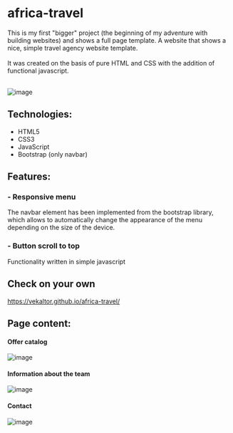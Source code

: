 # africa-travel
This is my first "bigger" project (the beginning of my adventure with building websites) and shows a full page template. 
A website that shows a nice, simple travel agency website template.
<br><br>
It was created on the basis of pure HTML and CSS with the addition of functional javascript.
<br><br>

![image](https://user-images.githubusercontent.com/56607344/198031000-99459cbe-7c63-48e2-a850-3d455d2ad0c2.png)


## Technologies:
<ul>
  <li>HTML5</li>
  <li>CSS3</li>
  <li>JavaScript</li>
  <li>Bootstrap (only navbar)</li>
</ul>

## Features:

### - Responsive menu
The navbar element has been implemented from the bootstrap library, which allows to automatically change 
the appearance of the menu depending on the size of the device.

### - Button scroll to top
Functionality written in simple javascript

## Check on your own
https://vekaltor.github.io/africa-travel/

## Page content:

#### Offer catalog
![image](https://user-images.githubusercontent.com/56607344/198027303-d60b1877-71ac-4564-94c6-b4b5c51a513b.png)

#### Information about the team
![image](https://user-images.githubusercontent.com/56607344/198031603-c1b8e062-8980-4cd1-8729-4cb446e5dcc5.png)

#### Contact
![image](https://user-images.githubusercontent.com/56607344/198031797-644c77c5-82d6-4e10-8aaa-a5e8fc2cf260.png)

